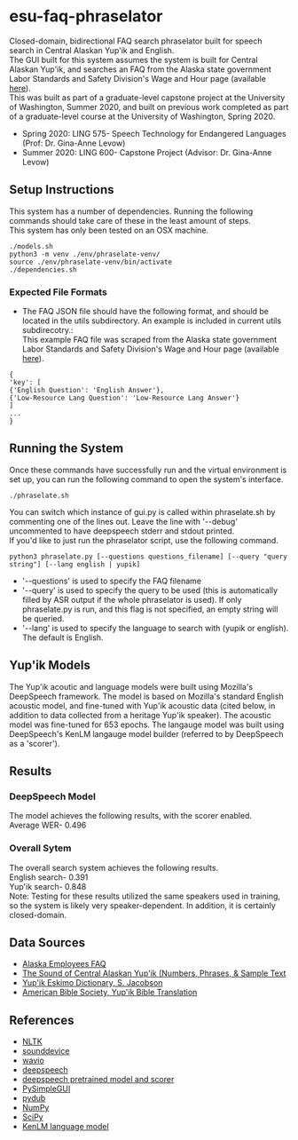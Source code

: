 # esu-faq-phraselator
Closed-domain, bidirectional FAQ search phraselator built for speech search in Central Alaskan Yup'ik and English.<br>
The GUI built for this system assumes the system is built for Central Alaskan Yup'ik, and searches an FAQ from the Alaska state government Labor Standards and Safety Division's Wage and Hour page (available [here](https://labor.alaska.gov/lss/whfaq.htm)).<br>
This was built as part of a graduate-level capstone project at the University of Washington, Summer 2020, and built on previous work completed as part of a graduate-level course at the University of Washington, Spring 2020.
- Spring 2020: LING 575- Speech Technology for Endangered Languages (Prof: Dr. Gina-Anne Levow)
- Summer 2020: LING 600- Capstone Project (Advisor: Dr. Gina-Anne Levow)

## Setup Instructions
This system has a number of dependencies. Running the following commands should take care of these in the least amount of steps.<br>
This system has only been tested on an OSX machine.
```
./models.sh
python3 -m venv ./env/phraselate-venv/
source ./env/phraselate-venv/bin/activate
./dependencies.sh
```

### Expected File Formats
- The FAQ JSON file should have the following format, and should be located in the utils subdirectory. An example is included in current utils subdirecotry.:<br>
This example FAQ file was scraped from the Alaska state government Labor Standards and Safety Division's Wage and Hour page (available [here](https://labor.alaska.gov/lss/whfaq.htm)).
```
{
'key': [
{'English Question': 'English Answer'},
{'Low-Resource Lang Question': 'Low-Resource Lang Answer'}
]
...
}
```

## Running the System
Once these commands have successfully run and the virtual environment is set up, you can run the following command to open the system's interface.<br>
```
./phraselate.sh
```
You can switch which instance of gui.py is called within phraselate.sh by commenting one of the lines out. Leave the line with '--debug' uncommented to have deepspeech stderr and stdout printed.<br>
If you'd like to just run the phraselator script, use the following command.<br>
```
python3 phraselate.py [--questions questions_filename] [--query "query string"] [--lang english | yupik]
```
- '--questions' is used to specify the FAQ filename
- '--query' is used to specify the query to be used (this is automatically filled by ASR output if the whole phraselator is used). If only phraselate.py is run, and this flag is not specified, an empty string will be queried.
- '--lang' is used to specify the language to search with (yupik or english). The default is English.

## Yup'ik Models
The Yup'ik acoutic and language models were built using Mozilla's DeepSpeech framework. The model is based on Mozilla's standard English acoustic model, and fine-tuned with Yup'ik acoustic data (cited below, in addition to data collected from a heritage Yup'ik speaker). The acoustic model was fine-tuned for 653 epochs. The langauge model was built using DeepSpeech's KenLM langauge model builder (referred to by DeepSpeech as a 'scorer').

## Results

### DeepSpeech Model
The model achieves the following results, with the scorer enabled.<br>
Average WER- 0.496

### Overall Sytem
The overall search system achieves the following results.<br>
English search- 0.391<br>
Yup'ik search- 0.848<br>
Note: Testing for these results utilized the same speakers used in training, so the system is likely very speaker-dependent. In addition, it is certainly closed-domain.

## Data Sources
- [Alaska Employees FAQ](https://labor.alaska.gov/lss/whfaq.htm)
- [The Sound of Central Alaskan Yup'ik (Numbers, Phrases, & Sample Text](https://www.youtube.com/watch?v=ugkchkfp6dQ)
- [Yup'ik Eskimo Dictionary, S. Jacobson](https://www.uaf.edu/danl/project-updates/steven-jacobson/)
- [American Bible Society, Yup'ik Bible Translation](https://www.americanbible.org/)

## References
- [NLTK](https://www.nltk.org/)
- [sounddevice](https://python-sounddevice.readthedocs.io/en/0.3.15/index.html)
- [wavio](https://pypi.org/project/wavio/)
- [deepspeech](https://deepspeech.readthedocs.io/en/v0.7.3/index.html)
- [deepspeech pretrained model and scorer](https://deepspeech.readthedocs.io/en/v0.7.3/USING.html)
- [PySimpleGUI](https://github.com/PySimpleGUI/PySimpleGUI)
- [pydub](https://github.com/jiaaro/pydub/blob/master/API.markdown)
- [NumPy](https://numpy.org/)
- [SciPy](https://docs.scipy.org/doc/scipy/reference/)
- [KenLM language model](https://github.com/kpu/kenlm)

